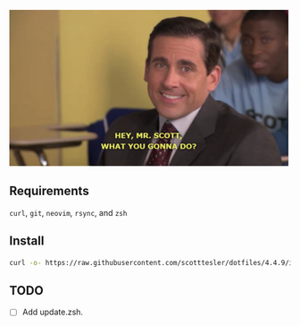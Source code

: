 ![mrscottwhatyougonnado](misc/images/mrscottwhatyougonnado.jpg)

## Requirements

`curl`, `git`, `neovim`, `rsync`, and `zsh`

## Install

```bash
curl -o- https://raw.githubusercontent.com/scotttesler/dotfiles/4.4.9/install.zsh | zsh
```

## TODO

- [ ] Add update.zsh.

